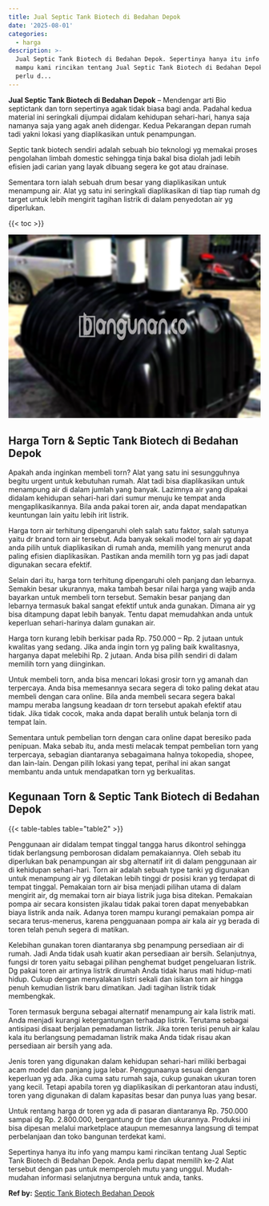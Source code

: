 ```yaml
---
title: Jual Septic Tank Biotech di Bedahan Depok
date: '2025-08-01'
categories:
  - harga
description: >-
  Jual Septic Tank Biotech di Bedahan Depok. Sepertinya hanya itu info yang
  mampu kami rincikan tentang Jual Septic Tank Biotech di Bedahan Depok. Anda
  perlu d...
---
```


**Jual Septic Tank Biotech di Bedahan Depok** – Mendengar arti Bio septictank dan torn sepertinya agak tidak biasa bagi anda. Padahal kedua material ini seringkali dijumpai didalam kehidupan sehari-hari, hanya saja namanya saja yang agak aneh didengar. Kedua Pekarangan depan rumah tadi yakni lokasi yang diaplikasikan untuk penampungan.

Septic tank biotech sendiri adalah sebuah bio teknologi yg memakai proses pengolahan limbah domestic sehingga tinja bakal bisa diolah jadi lebih efisien jadi carian yang layak dibuang segera ke got atau drainase.

Sementara torn ialah sebuah drum besar yang diaplikasikan untuk menampung air. Alat yg satu ini seringkali diaplikasikan di tiap tiap rumah dg target untuk lebih mengirit tagihan listrik di dalam penyedotan air yg diperlukan.

{{< toc >}}

![Jual Septic Tank Biotech di Bedahan Depok](/images/jual-bio-septictank-24.png)

## Harga Torn & Septic Tank Biotech di Bedahan Depok

Apakah anda inginkan membeli torn? Alat yang satu ini sesungguhnya begitu urgent untuk kebutuhan rumah. Alat tadi bisa diaplikasikan untuk menampung air di dalam jumlah yang banyak. Lazimnya air yang dipakai didalam kehidupan sehari-hari dari sumur menuju ke tempat anda mengaplikasikannya. Bila anda pakai toren air, anda dapat mendapatkan keuntungan lain yaitu lebih irit listrik.

Harga torn air terhitung dipengaruhi oleh salah satu faktor, salah satunya yaitu dr brand torn air tersebut. Ada banyak sekali model torn air yg dapat anda pilih untuk diaplikasikan di rumah anda, memilih yang menurut anda paling efisien diaplikasikan. Pastikan anda memilih torn yg pas jadi dapat digunakan secara efektif.

Selain dari itu, harga torn terhitung dipengaruhi oleh panjang dan lebarnya. Semakin besar ukurannya, maka tambah besar nilai harga yang wajib anda bayarkan untuk membeli torn tersebut. Semakin besar panjang dan lebarnya termasuk bakal sangat efektif untuk anda gunakan. Dimana air yg bisa ditampung dapat lebih banyak. Tentu dapat memudahkan anda untuk keperluan sehari-harinya dalam gunakan air.

Harga torn kurang lebih berkisar pada Rp. 750.000 – Rp. 2 jutaan untuk kwalitas yang sedang. Jika anda ingin torn yg paling baik kwalitasnya, harganya dapat melebihi Rp. 2 jutaan. Anda bisa pilih sendiri di dalam memilih torn yang diinginkan.

Untuk membeli torn, anda bisa mencari lokasi grosir torn yg amanah dan terpercaya. Anda bisa memesannya secara segera di toko paling dekat atau membeli dengan cara online. Bila anda membeli secara segera bakal mampu meraba langsung keadaan dr torn tersebut apakah efektif atau tidak. Jika tidak cocok, maka anda dapat beralih untuk belanja torn di tempat lain.

Sementara untuk pembelian torn dengan cara online dapat beresiko pada penipuan. Maka sebab itu, anda mesti melacak tempat pembelian torn yang terpercaya, sebagian diantaranya sebagaimana halnya tokopedia, shopee, dan lain-lain. Dengan pilih lokasi yang tepat, perihal ini akan sangat membantu anda untuk mendapatkan torn yg berkualitas.

## Kegunaan Torn & Septic Tank Biotech di Bedahan Depok

{{< table-tables table="table2" >}}

Penggunaan air didalam tempat tinggal tangga harus dikontrol sehingga tidak berlangsung pemborosan didalam pemakaiannya. Oleh sebab itu diperlukan bak penampungan air sbg alternatif irit di dalam penggunaan air di kehidupan sehari-hari. Torn air adalah sebuah type tanki yg digunakan untuk menampung air yg diletakan lebih tinggi dr posisi kran yg terdapat di tempat tinggal. Pemakaian torn air bisa menjadi pilihan utama di dalam mengirit air, dg memakai torn air biaya listrik juga bisa ditekan. Pemakaian pompa air secara konsisten jikalau tidak pakai toren dapat menyebabkan biaya listrik anda naik. Adanya toren mampu kurangi pemakaian pompa air secara terus-menerus, karena pengguanaan pompa air kala air yg berada di toren telah penuh segera di matikan.

Kelebihan gunakan toren diantaranya sbg penampung persediaan air di rumah. Jadi Anda tidak usah kuatir akan persediaan air bersih. Selanjutnya, fungsi dr toren yaitu sebagai pilihan penghemat budget pengeluaran listrik. Dg pakai toren air artinya listrik dirumah Anda tidak harus mati hidup-mati hidup. Cukup dengan menyalakan listri sekali dan isikan torn air hingga penuh kemudian listrik baru dimatikan. Jadi tagihan listrik tidak membengkak.

Toren termasuk berguna sebagai alternatif menampung air kala listrik mati. Anda menjadi kurangi ketergantungan terhadap listrik. Terutama sebagai antisipasi disaat berjalan pemadaman listrik. Jika toren terisi penuh air kalau kala itu berlangsung pemadaman listrik maka Anda tidak risau akan persediaan air bersih yang ada.

Jenis toren yang digunakan dalam kehidupan sehari-hari miliki berbagai acam model dan panjang juga lebar. Penggunaanya sesuai dengan keperluan yg ada. Jika cuma satu rumah saja, cukup gunakan ukuran toren yang kecil. Tetapi apabila toren yg diaplikasikan di perkantoran atau industi, toren yang digunakan di dalam kapasitas besar dan punya luas yang besar.

Untuk rentang harga dr toren yg ada di pasaran diantaranya Rp. 750.000 sampai dg Rp. 2.800.000, bergantung dr tipe dan ukurannya. Produksi ini bisa dipesan melalui marketplace ataupun memesannya langsung di tempat perbelanjaan dan toko bangunan terdekat kami.

Sepertinya hanya itu info yang mampu kami rincikan tentang Jual Septic Tank Biotech di Bedahan Depok. Anda perlu dapat memilih ke-2 Alat tersebut dengan pas untuk memperoleh mutu yang unggul. Mudah-mudahan informasi selanjutnya berguna untuk anda, tanks.

**Ref by:** [Septic Tank Biotech Bedahan Depok](https://id.wikipedia.org/wiki/Septic)
